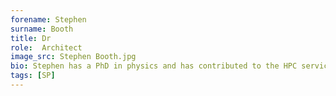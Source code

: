 ```yaml
---
forename: Stephen
surname: Booth
title: Dr
role:  Architect 
image_src: Stephen Booth.jpg
bio: Stephen has a PhD in physics and has contributed to the HPC services in Edinburgh since 1994. He is the primary developer of the SAFE administration and accounting software.
tags: [SP] 
---
```

